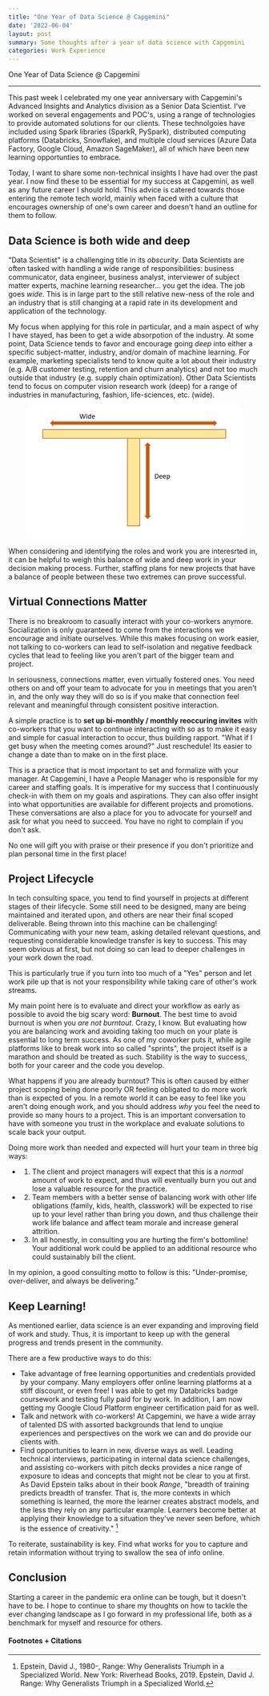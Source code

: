 ```yaml
---
title: "One Year of Data Science @ Capgemini"
date: '2022-06-04'
layout: post
summary: Some thoughts after a year of data science with Capgemini
categories: Work Experience
---
```


One Year of Data Science @ Capgemini

---------------------------------------------------------------

This past week I celebrated my one year anniversary with Capgemini's Advanced Insights and Analytics division as a Senior Data Scientist. I've worked on several engagements and POC's, using a range of technologies to provide automated solutions for our clients. These technolgoies have included using Spark libraries (SparkR, PySpark), distributed computing platforms (Databricks, Snowflake), and multiple cloud services (Azure Data Factory, Google Cloud, Amazon SageMaker), all of which have been new learning opportunties to embrace. 

Today, I want to share some non-technical insights I have had over the past year. I now find these to be essential for my success at Capgemini, as well as any future career I should hold. This advice is catered towards those entering the remote tech world, mainly when faced with a culture that encourages ownership of one's own career and doesn't hand an outline for them to follow. 

## Data Science is both wide and deep 

"Data Scientist" is a challenging title in its *obscurity*. Data Scientists are often tasked with handling a wide range of responsibilities: business communicator, data engineer, business analyst, interviewer of subject matter experts, machine learning researcher... you get the idea. The job goes *wide*. This is in large part to the still relative new-ness of the role and an industry that is still changing at a rapid rate in its development and application of the technology.  

My focus when applying for this role in particular, and a main aspect of why I have stayed, has been to get a wide absorpotion of the industry. At some point, Data Science tends to favor and encourage going *deep* into either a specific subject-matter, industry, and/or domain of machine learning. For example, marketing specialists tend to know quite a lot about their industry (e.g. A/B customer testing, retention and churn analytics) and not too much outside that industry (e.g. supply chain optimization). Other Data Scientists tend to focus on computer vision research work (deep) for a range of industries in manufacturing, fashion, life-sciences, etc. (wide). 

<div style="text-align: center"><img src="/assets/oneyearcap_images/Blog_T_shape.png" height="85%" width="85%" /></div>

When considering and identifying the roles and work you are interesrted in, it can be helpful to weigh this balance of wide and deep work in your decision making process. Further, staffing plans for new projects that have a balance of people between these two extremes can prove successful. 

## Virtual Connections Matter

There is no breakroom to casually interact with your co-workers anymore. Socialization is only guaranteed to come from the interactions we encourage and initiate ourselves. While this makes focusing on work easier, not talking to co-workers can lead to self-isolation and negative feedback cycles that  lead to feeling like you aren't part of the bigger team and project. 

In seriousness, connections matter, even virtually fostered ones. You need others on and off your team to advocate for you in meetings that you aren't in, and the only way they will do so is if you make that connection feel relevant and meaningful through consistent positive interaction. 

A simple practice is to **set up bi-monthly / monthly reoccuring invites** with co-workers that you want to continue interacting with so as to make it easy and simple for casual interaction to occur, thus building rapport. "What if I get busy when the meeting comes around?" Just reschedule! Its easier to change a date than to make on in the first place. 

This is a practice that is most important to set and formalize with your manager. At Capgemini, I have a People Manager who is responsible for my career and staffing goals. It is imperative for my success that I continuously check-in with them on my goals and aspirations. They can also offer insight into what opportunities are available for different projects and promotions. These conversations are also a place for you to advocate for yourself and ask for what you need to succeed. You have no right to complain if you don't ask.

No one will gift you with praise or their presence if you don't prioritize and plan personal time in the first place! 


## Project Lifecycle

In tech consulting space, you tend to find yourself in projects at different stages of their lifecycle. Some still need to be designed, many are being maintained and iterated upon, and others are near their final scoped deliverable. Being thrown into this machine can be challenging! Communicating with your new team, asking detailed relevant questions, and requesting considerable knowledge transfer is key to success. This may seem obvious at first, but not doing so can lead to deeper challenges in your work down the road. 

This is particularly true if you turn into too much of a "Yes" person and let work pile up that is not your responsibility while taking care of other's work streams. 

My main point here is to evaluate and direct your workflow as early as possible to avoid the big scary word: **Burnout**. The best time to avoid burnout is when you *are not burntout*. Crazy, I know. But evaluating how you are balancing work and avoiding taking too much on your plate is essential to long term success. As one of my coworker puts it, while agile platforms like to break work into so called "sprints", the project itself is a marathon and should be treated as such. Stability is the way to success, both for your career and the code you develop.

What happens if you are already burntout? This is often caused by either project scoping being done poorly OR feeling obligated to do more work than is expected of you. In a remote world it can be easy to feel like you aren't doing enough work, and you should address *why* you feel the need to provide so many hours to a project. This is an important conversation to have with someone you trust in the workplace and evaluate solutions to scale back your output. 

Doing more work than needed and expected will hurt your team in three big ways:
- 1) The client and project managers will expect that this is a *normal* amount of work to expect, and thus will eventually burn you out and lose a valuable resource for the practice. 
- 2) Team members with a better sense of balancing work with other life obligations (family, kids, health, classwork) will be expected to rise up to your level rather than bring you down, and thus challenge their work life balance and affect team morale and increase general attrition.
- 3) In all honestly, in consulting you are hurting the firm's bottomline! Your additional work could be applied to an additional resource who could sustainably bill the client.

In my opinion, a good consulting motto to follow is this: "Under-promise, over-deliver, and always be delivering." 


## Keep Learning!

As mentioned earlier, data science is an ever expanding and improving field of work and study. Thus, it is important to keep up with the general progress and trends present in the community. 

There are a few productive ways to do this: 
- Take advantage of free learning opportunities and credentials provided by your company. Many employers offer online learning platforms at a stiff discount, or even free! I was able to get my Databricks badge coursework and testing fully paid for by work. In addition, I am now getting my Google Cloud Platform engineer certification paid for as well. 
- Talk and network with co-workers! At Capgemini, we have a wide array of talented DS with assorted backgrounds that lend to unqiue experiences and perspectives on the work we can and do provide our clients with. 
- Find opportunities to learn in new, diverse ways as well. Leading technical interviews, participating in internal data science challenges, and assisting co-workers with  pitch decks provides a nice range of exposure to ideas and concepts that might not be clear to you at first. As David Epstein talks about in their book *Range*, "breadth of training predicts breadth of transfer. That is, the more contexts in which something is learned, the more the learner creates abstract models, and the less they rely on any particular example. Learners become better at applying their knowledge to a situation they've never seen before, which is the essence of creativity." [^1]

To reiterate, sustainability is key. Find what works for you to capture and retain information without trying to swallow the sea of info online. 

## Conclusion

Starting a career in the pandemic era online can be tough, but it doesn't have to be. I hope to continue to share my thoughts on how to tackle the ever changing landscape as I go forward in my professional life, both as a benchmark for myself and resource for others. 

#### Footnotes + Citations

[^1]: Epstein, David J., 1980-, Range: Why Generalists Triumph in a Specialized World. New York: Riverhead Books, 2019. Epstein, David J. Range: Why Generalists Triumph in a Specialized World.

